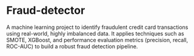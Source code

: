 # Fraud-detector
A machine learning project to identify fraudulent credit card transactions using real-world, highly imbalanced data. It applies techniques such as SMOTE, XGBoost, and performance evaluation metrics (precision, recall, ROC-AUC) to build a robust fraud detection pipeline.
